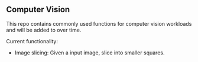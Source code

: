 ## Computer Vision

This repo contains commonly used functions for computer vision workloads and will be added to over time.  

Current functionality:
* Image slicing:  Given a input image, slice into smaller squares.